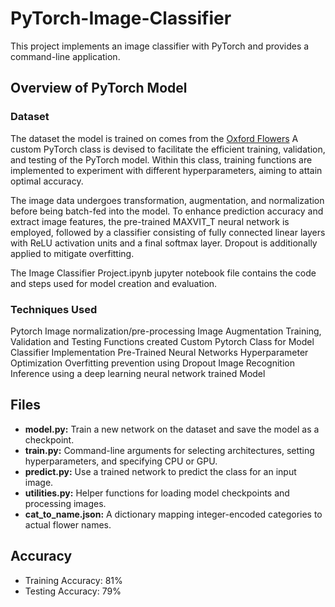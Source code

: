 # PyTorch-Image-Classifier

This project implements an image classifier with PyTorch and provides a command-line application.

## Overview of PyTorch Model


### Dataset
 The dataset the model is trained on comes from the [Oxford Flowers](https://www.robots.ox.ac.uk/~vgg/data/flowers/102/index.html)
 A custom PyTorch class is devised to facilitate the efficient training, validation, and testing of the PyTorch model. Within this class, training functions are implemented to experiment with different hyperparameters, aiming to attain optimal accuracy.

 The image data undergoes transformation, augmentation, and normalization before being batch-fed into the model. To enhance prediction accuracy and extract image features, the pre-trained MAXVIT_T neural network is employed, followed by a classifier consisting of fully connected linear layers with ReLU activation units and a final softmax layer. Dropout is additionally applied to mitigate overfitting.

The Image Classifier Project.ipynb jupyter notebook file contains the code and steps used for model creation and evaluation.

### Techniques Used
Pytorch
Image normalization/pre-processing
Image Augmentation
Training, Validation and Testing Functions created
Custom Pytorch Class for Model Classifier Implementation
Pre-Trained Neural Networks
Hyperparameter Optimization
Overfitting prevention using Dropout
Image Recognition Inference using a deep learning neural network trained Model

## Files

- **model.py:** Train a new network on the dataset and save the model as a checkpoint.
- **train.py:** Command-line arguments for selecting architectures, setting hyperparameters, and specifying CPU or GPU.
- **predict.py:** Use a trained network to predict the class for an input image.
- **utilities.py:** Helper functions for loading model checkpoints and processing images.
- **cat_to_name.json:** A dictionary mapping integer-encoded categories to actual flower names.


## Accuracy
- Training Accuracy: 81%
- Testing Accuracy: 79%
